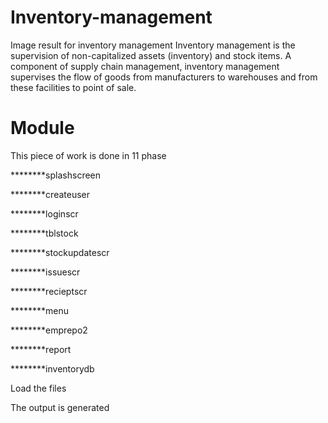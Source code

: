 # Inventory-management
Image result for inventory management Inventory management is the supervision of non-capitalized assets (inventory) and stock items. A component of supply chain management, inventory management supervises the flow of goods from manufacturers to warehouses and from these facilities to point of sale.
# Module
This piece of work is done in 11 phase

********splashscreen

********createuser

********loginscr

********tblstock

********stockupdatescr

********issuescr

********recieptscr

********menu

********emprepo2

********report

********inventorydb

Load the files

The output is generated
